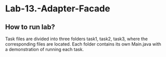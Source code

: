 # Lab-13.-Adapter-Facade

## How to run lab?

Task files are divided into three folders task1, task2, task3, where the corresponding files are located. Each folder contains its own Main.java with a demonstration of running each task.

